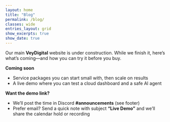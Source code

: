 ```yaml
---
layout: home
title: "Blog"
permalink: /blog/
classes: wide
entries_layout: grid
show_excerpts: true
show_date: true
---
```


Our main **VeyDigital** website is under construction. While we finish it, here’s what’s coming—and how you can try it before you buy.
<!--more-->

**Coming soon**
- Service packages you can start small with, then scale on results
- A live demo where you can test a cloud dashboard and a safe AI agent

**Want the demo link?**
- We’ll post the time in Discord **#announcements** (see footer)
- Prefer email? Send a quick note with subject **“Live Demo”** and we’ll share the calendar hold or recording
